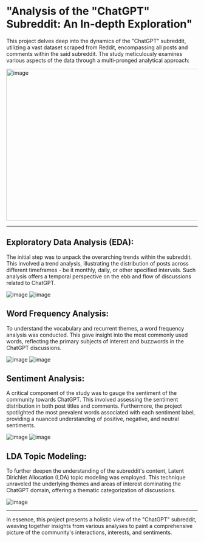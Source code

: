 # "Analysis of the "ChatGPT" Subreddit: An In-depth Exploration"

This project delves deep into the dynamics of the "ChatGPT" subreddit, utilizing a vast dataset scraped from Reddit, encompassing all posts and comments within the said subreddit. The study meticulously examines various aspects of the data through a multi-pronged analytical approach:

<img src="https://github.com/Samaneh-shn/Reddit-ChatGPT/assets/120117013/9473600c-9991-4c24-9cc8-cf7ab4a17df5" alt="image"  width="800" height="400">

___

## Exploratory Data Analysis (EDA): 
The initial step was to unpack the overarching trends within the subreddit. This involved a trend analysis, illustrating the distribution of posts across different timeframes - be it monthly, daily, or other specified intervals. Such analysis offers a temporal perspective on the ebb and flow of discussions related to ChatGPT.

<img src="https://github.com/Samaneh-shn/Reddit-ChatGPT/assets/120117013/af96c065-8a01-44d6-9a30-10a74cae2ab3" alt="image">
<img src="https://github.com/Samaneh-shn/Reddit-ChatGPT/assets/120117013/6574143e-6acd-42b6-b68c-6cd7be3b4e7d" alt="image">

## Word Frequency Analysis: 
To understand the vocabulary and recurrent themes, a word frequency analysis was conducted. This gave insight into the most commonly used words, reflecting the primary subjects of interest and buzzwords in the ChatGPT discussions.

<img src="https://github.com/Samaneh-shn/Reddit-ChatGPT/assets/120117013/a8541e98-affc-4cf3-be94-d729dabc2c0b" alt="image">
<img src="https://github.com/Samaneh-shn/Reddit-ChatGPT/assets/120117013/f691fce0-1931-4cfc-b861-bb68aac4d85a" alt="image">


## Sentiment Analysis: 
A critical component of the study was to gauge the sentiment of the community towards ChatGPT. This involved assessing the sentiment distribution in both post titles and comments. Furthermore, the project spotlighted the most prevalent words associated with each sentiment label, providing a nuanced understanding of positive, negative, and neutral sentiments.

<img src="https://github.com/Samaneh-shn/Reddit-ChatGPT/assets/120117013/a9ff1b1c-4eaa-49d4-9be2-6e36f89e8590" alt="image">
<img src="https://github.com/Samaneh-shn/Reddit-ChatGPT/assets/120117013/57ac68c7-32f3-4353-a1a9-ea59d4c4455f" alt="image">


## LDA Topic Modeling: 
To further deepen the understanding of the subreddit's content, Latent Dirichlet Allocation (LDA) topic modeling was employed. This technique unraveled the underlying themes and areas of interest dominating the ChatGPT domain, offering a thematic categorization of discussions.

<img src="https://github.com/Samaneh-shn/Reddit-ChatGPT/assets/120117013/2ddcc4e5-3a5f-42e8-8542-2c354c2db72e" alt="image">

___

In essence, this project presents a holistic view of the "ChatGPT" subreddit, weaving together insights from various analyses to paint a comprehensive picture of the community's interactions, interests, and sentiments.

